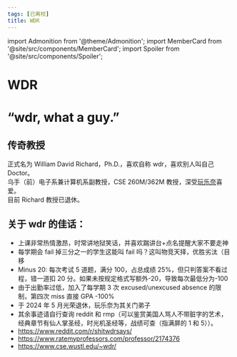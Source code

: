 ```yaml
---
tags: [已离校]
title: WDR
---
```


import Admonition from '@theme/Admonition';
import MemberCard from '@site/src/components/MemberCard';
import Spoiler from '@site/src/components/Spoiler';

# WDR

<Admonition type="tip" icon="🗄" title="进条目啥都别说，先一起喊：">

# **“wdr, what a guy.”**

</Admonition>

<MemberCard
  name="玩乐奈"
  subtitle="作者"
  avatar="https://lain.bgm.tv/pic/user/c/000/76/99/769910.jpg"
  link="https://bgm.tv/user/darjeeling39_ak"
/>

## 传奇教授

正式名为 William David Richard，Ph.D.，喜欢自称 wdr，喜欢别人叫自己 Doctor。\
乌手（前）电子系兼计算机系副教授，CSE 260M/362M 教授，深受[玩乐奈](../03-角色图鉴/0018-玩乐奈.md)喜爱。\
目前 Richard 教授已退休。

## 关于 wdr 的佳话：

-   上课非常热情激昂，时常讲地狱笑话，并喜欢踹讲台+点名提醒大家不要走神
-   每学期会 fail 掉三分之一的学生<Spoiler>这能叫 fail 吗？这叫物竞天择，优胜劣汰（目移</Spoiler>
-   Minus 20: 每次考试 5 道题，满分 100，占总成绩 25%，但只判答案不看过程，错一道扣 20 分。如果未按规定格式写额外-20，导致每次最低分为-100
-   由于出勤率过低，加入了每学期 3 次 excused/unexcused absence 的限制，第四次 miss 直接 GPA -100%
-   于 2024 年 5 月光荣退休，玩乐奈为其关门弟子
-   其余事迹请自行查询 reddit 和 rmp（可以鉴赏美国人骂人不带脏字的艺术，经典章节有仙人掌圣经，时光机圣经等，战绩可查（指满屏的 1 和 5））。
-   https://www.reddit.com/r/shitwdrsays/
-   https://www.ratemyprofessors.com/professor/2174376
-   https://www.cse.wustl.edu/~wdr/
